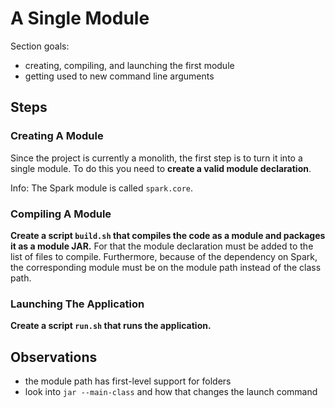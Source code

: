 # A Single Module

Section goals:

* creating, compiling, and launching the first module
* getting used to new command line arguments

## Steps

### Creating A Module

Since the project is currently a monolith, the first step is to turn it into a single module.
To do this you need to **create a valid module declaration**.

Info: The Spark module is called `spark.core`.

### Compiling A Module

**Create a script `build.sh` that compiles the code as a module and packages it as a module JAR.**
For that the module declaration must be added to the list of files to compile.
Furthermore, because of the dependency on Spark, the corresponding module must be on the module path instead of the class path.

### Launching The Application

**Create a script `run.sh` that runs the application.**


## Observations

* the module path has first-level support for folders
* look into `jar --main-class` and how that changes the launch command
